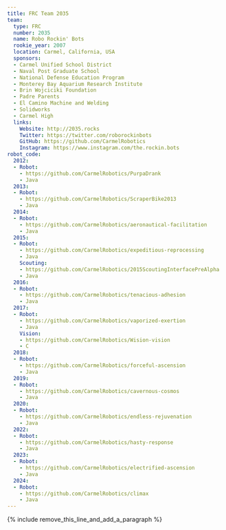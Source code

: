 ```yaml
---
title: FRC Team 2035
team:
  type: FRC
  number: 2035
  name: Robo Rockin' Bots
  rookie_year: 2007
  location: Carmel, California, USA
  sponsors:
  - Carmel Unified School District
  - Naval Post Graduate School
  - National Defense Education Program
  - Monterey Bay Aquarium Research Institute
  - Brin Wojciciki Foundation
  - Padre Parents
  - El Camino Machine and Welding
  - Solidworks
  - Carmel High
  links:
    Website: http://2035.rocks
    Twitter: https://twitter.com/roborockinbots
    GitHub: https://github.com/CarmelRobotics
    Instagram: https://www.instagram.com/the.rockin.bots
robot_code:
  2012:
  - Robot:
    - https://github.com/CarmelRobotics/PurpaDrank
    - Java
  2013:
  - Robot:
    - https://github.com/CarmelRobotics/ScraperBike2013
    - Java
  2014:
  - Robot:
    - https://github.com/CarmelRobotics/aeronautical-facilitation
    - Java
  2015:
  - Robot:
    - https://github.com/CarmelRobotics/expeditious-reprocessing
    - Java
    Scouting:
    - https://github.com/CarmelRobotics/2015ScoutingInterfacePreAlpha
    - Java
  2016:
  - Robot:
    - https://github.com/CarmelRobotics/tenacious-adhesion
    - Java
  2017:
  - Robot:
    - https://github.com/CarmelRobotics/vaporized-exertion
    - Java
    Vision:
    - https://github.com/CarmelRobotics/Wision-vision
    - C
  2018:
  - Robot:
    - https://github.com/CarmelRobotics/forceful-ascension
    - Java
  2019:
  - Robot:
    - https://github.com/CarmelRobotics/cavernous-cosmos
    - Java
  2020:
  - Robot:
    - https://github.com/CarmelRobotics/endless-rejuvenation
    - Java
  2022:
  - Robot:
    - https://github.com/CarmelRobotics/hasty-response
    - Java
  2023:
  - Robot:
    - https://github.com/CarmelRobotics/electrified-ascension
    - Java
  2024:
  - Robot:
    - https://github.com/CarmelRobotics/climax
    - Java
---
```


{% include remove_this_line_and_add_a_paragraph %}
